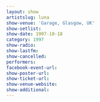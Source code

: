 ```yaml
---
layout: show
artistslug: luna
show-venue: 'Garage, Glasgow, UK'
show-setlist: 
show-date: 1997-10-18
category: 1997
show-radio: 
show-lastfm: 
show-cancelled: 
performers: 
facebook-event-url: 
show-poster-url: 
show-ticket-url: 
show-venue-website: 
show-additional: 
---
```


